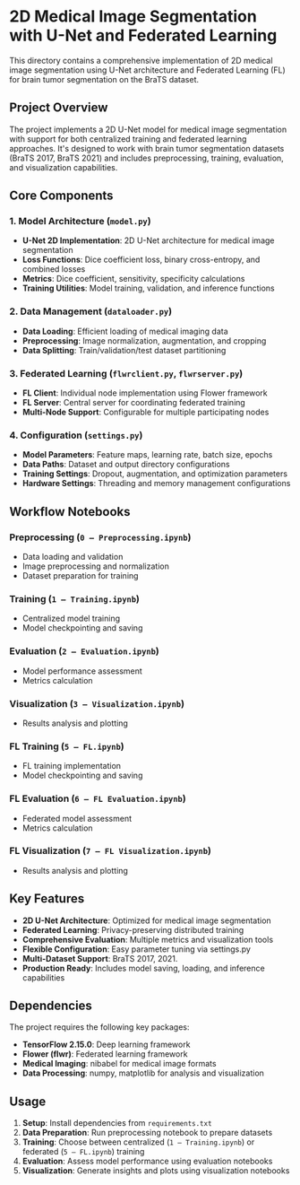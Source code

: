 # 2D Medical Image Segmentation with U-Net and Federated Learning

This directory contains a comprehensive implementation of 2D medical image segmentation using U-Net architecture and Federated Learning (FL) for brain tumor segmentation on the BraTS dataset.

## Project Overview

The project implements a 2D U-Net model for medical image segmentation with support for both centralized training and federated learning approaches. It's designed to work with brain tumor segmentation datasets (BraTS 2017, BraTS 2021) and includes preprocessing, training, evaluation, and visualization capabilities.

## Core Components

### 1. Model Architecture (`model.py`)
- **U-Net 2D Implementation**: 2D U-Net architecture for medical image segmentation
- **Loss Functions**: Dice coefficient loss, binary cross-entropy, and combined losses
- **Metrics**: Dice coefficient, sensitivity, specificity calculations
- **Training Utilities**: Model training, validation, and inference functions

### 2. Data Management (`dataloader.py`)
- **Data Loading**: Efficient loading of medical imaging data
- **Preprocessing**: Image normalization, augmentation, and cropping
- **Data Splitting**: Train/validation/test dataset partitioning

### 3. Federated Learning (`flwrclient.py`, `flwrserver.py`)
- **FL Client**: Individual node implementation using Flower framework
- **FL Server**: Central server for coordinating federated training
- **Multi-Node Support**: Configurable for multiple participating nodes

### 4. Configuration (`settings.py`)
- **Model Parameters**: Feature maps, learning rate, batch size, epochs
- **Data Paths**: Dataset and output directory configurations
- **Training Settings**: Dropout, augmentation, and optimization parameters
- **Hardware Settings**: Threading and memory management configurations

## Workflow Notebooks

### Preprocessing (`0 – Preprocessing.ipynb`)
- Data loading and validation
- Image preprocessing and normalization
- Dataset preparation for training

### Training (`1 – Training.ipynb`)
- Centralized model training
- Model checkpointing and saving

### Evaluation (`2 – Evaluation.ipynb`)
- Model performance assessment
- Metrics calculation

### Visualization (`3 – Visualization.ipynb`)
- Results analysis and plotting

### FL Training (`5 – FL.ipynb`)
- FL training implementation
- Model checkpointing and saving

### FL Evaluation (`6 – FL Evaluation.ipynb`)
- Federated model assessment
- Metrics calculation

### FL Visualization (`7 – FL Visualization.ipynb`)
- Results analysis and plotting

## Key Features

- **2D U-Net Architecture**: Optimized for medical image segmentation
- **Federated Learning**: Privacy-preserving distributed training
- **Comprehensive Evaluation**: Multiple metrics and visualization tools
- **Flexible Configuration**: Easy parameter tuning via settings.py
- **Multi-Dataset Support**: BraTS 2017, 2021.
- **Production Ready**: Includes model saving, loading, and inference capabilities

## Dependencies

The project requires the following key packages:
- **TensorFlow 2.15.0**: Deep learning framework
- **Flower (flwr)**: Federated learning framework
- **Medical Imaging**: nibabel for medical image formats
- **Data Processing**: numpy, matplotlib for analysis and visualization

## Usage

1. **Setup**: Install dependencies from `requirements.txt`
2. **Data Preparation**: Run preprocessing notebook to prepare datasets
3. **Training**: Choose between centralized (`1 – Training.ipynb`) or federated (`5 – FL.ipynb`) training
4. **Evaluation**: Assess model performance using evaluation notebooks
5. **Visualization**: Generate insights and plots using visualization notebooks
